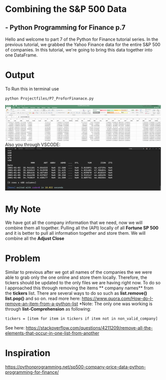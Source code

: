# Combining the S&P 500 Data
## - Python Programming for Finance p.7

Hello and welcome to part 7 of the Python for Finance tutorial series. In the previous tutorial, we grabbed the Yahoo Finance data for the entire S&P 500 of companies. In this tutorial, we're going to bring this data together into one DataFrame.

# Output
To Run this in terminal use

```
python Projectfiles/P7_ProforFinanace.py
```
![](./output_graphs/P7-1.png)
Also you through VSCODE:
![](./output_graphs/P7-2.png)
# My Note
We have got all the company information that we need, now we will combine them all together. Pulling all the (API) locally of all **Fortune SP 500** and it is better to pull all information together and store them. We will combine all the **Adjust Close**

# Problem
Similar to previous after we got all names of the companies the we were able to grab only the one online and store them locally. Therefore, the tickers should be updated to the only files we are having right now. To do so I approached this through removing the items ** company names** from the **tickers** list. There are several ways to do so such as **list.remove()** **list.pop()** and so on. read more here:
https://www.quora.com/How-do-I-remove-an-item-from-a-python-list
*Note: The only one was working is through **list-Comprehension** as following:

```
tickers = [item for item in tickers if item not in non_valid_company]
```
See here:
https://stackoverflow.com/questions/4211209/remove-all-the-elements-that-occur-in-one-list-from-another


# Inspiration

https://pythonprogramming.net/sp500-company-price-data-python-programming-for-finance/

